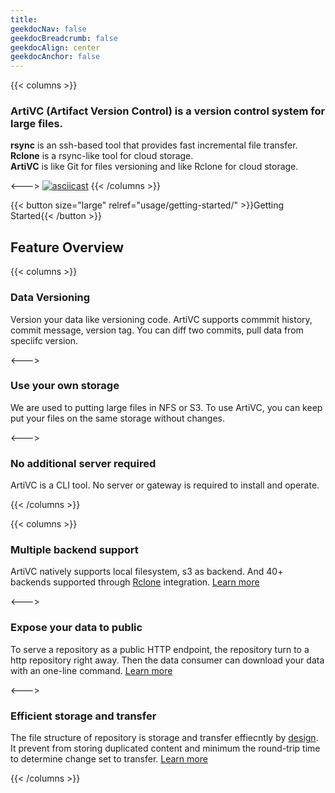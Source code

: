 ```yaml
---
title: 
geekdocNav: false
geekdocBreadcrumb: false
geekdocAlign: center
geekdocAnchor: false
---
```


{{< columns >}}
### ArtiVC (Artifact Version Control) is a version control system for large files.


**rsync** is an ssh-based tool that provides fast incremental file transfer.<br>
**Rclone** is a rsync-like tool for cloud storage.<br>
**ArtiVC** is like Git for files versioning and like Rclone for cloud storage.

<--->
[![asciicast](https://asciinema.org/a/6JEhzpJ5QMiSkiC74s5CyT257.svg)](https://asciinema.org/a/6JEhzpJ5QMiSkiC74s5CyT257?autoplay=1)
{{< /columns >}}

{{< button size="large" relref="usage/getting-started/" >}}Getting Started{{< /button >}}

## Feature Overview

{{< columns >}}
### Data Versioning

Version your data like versioning code. ArtiVC supports commmit history, commit message, version tag. You can diff two commits, pull data from speciifc version.

<--->

### Use your own storage

We are used to putting large files in NFS or S3. To use ArtiVC, you can keep put your files on the same storage without changes.

<--->

### No additional server required

ArtiVC is a CLI tool. No server or gateway is required to install and operate.

{{< /columns >}}

{{< columns >}}

### Multiple backend support

ArtiVC natively supports local filesystem, s3 as backend. And 40+ backends supported through [Rclone](repositories/rclone/) integration. [Learn more](repositories/local/)

<--->

### Expose your data to public

To serve a repository as a public HTTP endpoint, the repository turn to a http repository right away. Then the data consumer can download your data with an one-line command. [Learn more](use-cases/expose/)

<--->

### Efficient storage and transfer

The file structure of repository is storage and transfer effiecntly by [design](design/how-it-works/). It prevent from storing duplicated content and minimum the round-trip time to determine change set to transfer. [Learn more](design/benchmark/)


{{< /columns >}}
